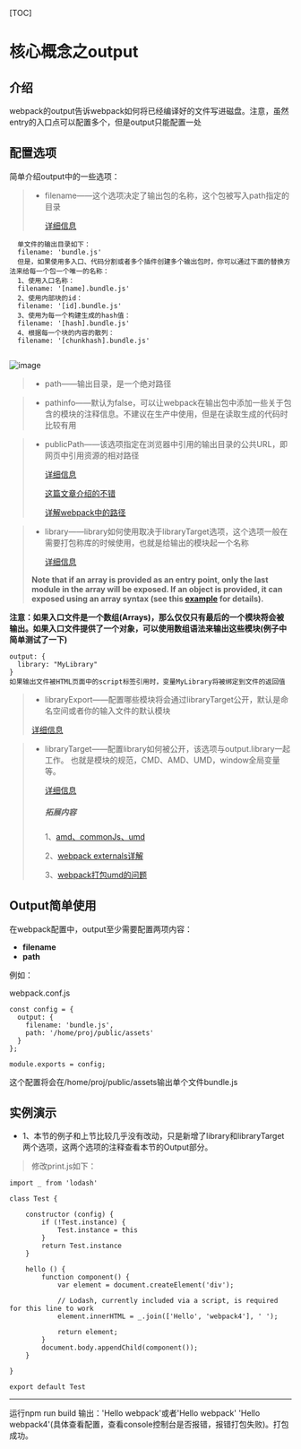 [TOC]

# 核心概念之output



## 介绍
webpack的output告诉webpack如何将已经编译好的文件写进磁盘。注意，虽然entry的入口点可以配置多个，但是output只能配置一处



## 配置选项
简单介绍output中的一些选项：

> - filename——这个选项决定了输出包的名称，这个包被写入path指定的目录  
>
>   [详细信息](https://webpack.js.org/configuration/output/#output-filename)
```
  单文件的输出目录如下：
  filename: 'bundle.js'
  但是，如果使用多入口、代码分割或者多个插件创建多个输出包时，你可以通过下面的替换方法来给每一个包一个唯一的名称：
  1、使用入口名称：
  filename: '[name].bundle.js'
  2、使用内部块的id：
  filename: '[id].bundle.js'
  3、使用为每一个构建生成的hash值：
  filename: '[hash].bundle.js'
  4、根据每一个块的内容的散列：
  filename: '[chunkhash].bundle.js'
  
```
![image](https://github.com/yancongcong1/study-log/blob/master/webpack/static/images/lesson4-1.png)  



> - path——输出目录，是一个绝对路径

> - pathinfo——默认为false，可以让webpack在输出包中添加一些关于包含的模块的注释信息。不建议在生产中使用，但是在读取生成的代码时比较有用  

> - publicPath——该选项指定在浏览器中引用的输出目录的公共URL，即网页中引用资源的相对路径  
>
>   [详细信息](https://webpack.js.org/configuration/output/#output-filename)  
>
>   [这篇文章介绍的不错](https://www.cnblogs.com/gaomingchao/p/6911762.html)  
>
>   [详解webpack中的路径](https://www.cnblogs.com/libin-1/p/6592114.html)  



> - library——library如何使用取决于libraryTarget选项，这个选项一般在需要打包称库的时候使用，也就是给输出的模块起一个名称  
>
>   [详细信息](https://webpack.js.org/configuration/output/#output-library)  
>
> **Note that if an array is provided as an entry point, only the last module in the array will be exposed.
> If an object is provided, it can exposed using an array syntax (see this **[example](https://github.com/webpack/webpack/tree/master/examples/multi-part-library)** for details).**

**注意：如果入口文件是一个数组(Arrays)，那么仅仅只有最后的一个模块将会被输出。如果入口文件提供了一个对象，可以使用数组语法来输出这些模块(例子中简单测试了一下)**
```
output: {
  library: "MyLibrary"
}
如果输出文件被HTML页面中的script标签引用时，变量MyLibrary将被绑定到文件的返回值
```

>- libraryExport——配置哪些模块将会通过libraryTarget公开，默认是命名空间或者你的输入文件的默认模块
>
>  [详细信息](https://webpack.js.org/configuration/output/#output-libraryexport)



> - libraryTarget——配置library如何被公开，该选项与output.library一起工作。  也就是模块的规范，CMD、AMD、UMD，window全局变量等。
>
>    [详细信息](https://webpack.js.org/configuration/output/#output-libraryTarget)  
>
>     ##### 拓展内容
>
>     1、[amd、commonJs、umd](http://web.jobbole.com/82238/)
>
>     2、[webpack externals详解](http://www.tangshuang.net/3343.html)
>
>     3、[webpack打包umd的问题](https://segmentfault.com/q/1010000005028964)

## Output简单使用
在webpack配置中，output至少需要配置两项内容：

- **filename**
- **path**  

例如：  

webpack.conf.js
```
const config = {
  output: {
    filename: 'bundle.js',
    path: '/home/proj/public/assets'
  }
};

module.exports = config;
```
这个配置将会在/home/proj/public/assets输出单个文件bundle.js  

## 实例演示
- 1、本节的例子和上节比较几乎没有改动，只是新增了library和libraryTarget两个选项，这两个选项的注释查看本节的Output部分。  
> 修改print.js如下：
```
import _ from 'lodash'

class Test {

    constructor (config) {
        if (!Test.instance) {
            Test.instance = this
        }
        return Test.instance
    }

    hello () {
        function component() {
            var element = document.createElement('div');

            // Lodash, currently included via a script, is required for this line to work
            element.innerHTML = _.join(['Hello', 'webpack4'], ' ');

            return element;
        }
        document.body.appendChild(component());
    }

}

export default Test
```

---
运行npm run build
输出：'Hello webpack'或者'Hello webpack' 'Hello webpack4'(具体查看配置，查看console控制台是否报错，报错打包失败)。打包成功。